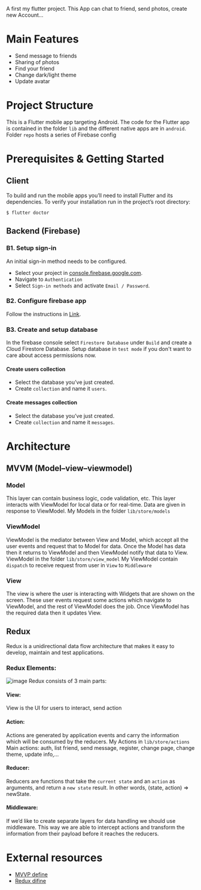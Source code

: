 
A first my flutter project.
This App can chat to friend, send photos, create new Account...

# Main Features
- Send message to friends
- Sharing of photos
- Find your friend
- Change dark/light theme
- Update avatar

# Project Structure
This is a Flutter mobile app targeting Android.
The code for the Flutter app is contained in the folder `lib` and the different native apps are in `android`.
Folder `repo` hosts a series of Firebase config 

# Prerequisites & Getting Started
## Client 
To build and run the mobile apps you’ll need to install Flutter and its dependencies. To verify your installation run in the project’s root directory:
``` 
$ flutter doctor
```
## Backend (Firebase)

### B1. Setup sign-in
An initial sign-in method needs to be configured.
- Select your project in [console.firebase.google.com](console.firebase.google.com).
- Navigate to `Authentication`
- Select `Sign-in methods` and activate `Email / Password`.

### B2. Configure firebase app
Follow the instructions in [Link](https://firebase.google.com/docs/android/setup).

### B3. Create and setup database
In the firebase console select `Firestore Database` under `Build` and create a Cloud Firestore Database. Setup database in `test mode` if you don't want to care about access permissions now.

#### Create users collection
- Select the database you’ve just created.
- Create `collection` and name it `users`.


#### Create messages collection
- Select the database you’ve just created.
- Create `collection` and name it `messages`.


# Architecture
## MVVM (Model–view–viewmodel)
### Model
This layer can contain business logic, code validation, etc. This layer interacts with ViewModel for local data or for real-time. Data are given in response to ViewModel.
My Models in the folder `lib/store/models`
### ViewModel
ViewModel is the mediator between View and Model, which accept all the user events and request that to Model for data. Once the Model has data then it returns to ViewModel and then ViewModel notify that data to View.
ViewModel in the folder `lib/store/view_model`
My ViewModel contain `dispatch` to receive request from user in `View` to `Middleware`
### View
The view is where the user is interacting with Widgets that are shown on the screen. These user events request some actions which navigate to ViewModel, and the rest of ViewModel does the job. Once ViewModel has the required data then it updates View.

## Redux
Redux is a unidirectional data flow architecture that makes it easy to develop, maintain and test applications.
### Redux Elements:
![image](https://user-images.githubusercontent.com/95491504/152296316-b7d129e6-0649-47f6-a75a-1f9b12da6f6b.png)
Redux consists of 3 main parts:
#### View:
View is the UI for users to interact, send action
#### Action:
Actions are generated by application events and carry the information which will be consumed by the reducers.
My Actions in `lib/store/actions`
Main actions: auth, list friend, send message, register, change page, change theme, update info,...
#### Reducer:
Reducers are functions that take the `current state` and an `action` as arguments, and return a `new state` result. In other words, (state, action) => newState.
#### Middleware:
If we’d like to create separate layers for data handling we should use middleware. This way we are able to intercept actions and transform the information from their payload before it reaches the reducers.
# External resources
- [MVVP define](https://medium.com/flutterworld/flutter-mvvm-architecture-f8bed2521958)
- [Redux difine](https://medium.com/@rajeswari3699/flutter-redux-state-management-with-redux-in-flutter-7a6a13515f69)

















